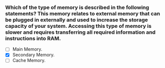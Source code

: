 ### Which of the type of memory is described in the following statements? This memory relates to external memory that can be plugged in externally and used to increase the storage capacity of your system. Accessing this type of memory is slower and requires transferring all required information and instructions into RAM.

- [ ] Main Memory.
- [x] Secondary Memory.
- [ ] Cache Memory.
